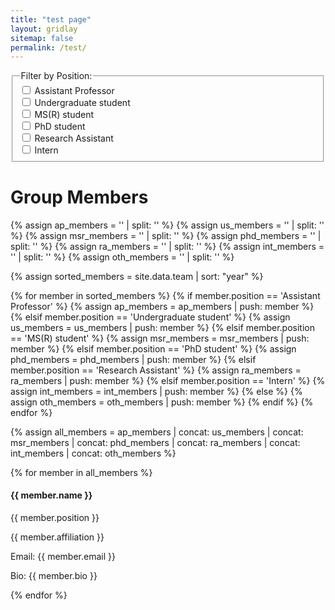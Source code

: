 ```yaml
---
title: "test page"
layout: gridlay
sitemap: false
permalink: /test/
---
```


<!-- Add checkboxes for filtering -->
<fieldset>
  <legend>Filter by Position:</legend>
  <label><input type="checkbox" class="positionFilter" value="Assistant Professor"> Assistant Professor</label><br>
  <label><input type="checkbox" class="positionFilter" value="Undergraduate student"> Undergraduate student</label><br>
  <label><input type="checkbox" class="positionFilter" value="MS(R) student"> MS(R) student</label><br>
  <label><input type="checkbox" class="positionFilter" value="PhD student"> PhD student</label><br>
  <label><input type="checkbox" class="positionFilter" value="Research Assistant"> Research Assistant</label><br>
  <label><input type="checkbox" class="positionFilter" value="Intern"> Intern</label><br>
</fieldset>

# Group Members

<div id="membersContainer">
  {% assign ap_members = '' | split: '' %}
  {% assign us_members = '' | split: '' %}
  {% assign msr_members = '' | split: '' %}
  {% assign phd_members = '' | split: '' %}
  {% assign ra_members = '' | split: '' %}
  {% assign int_members = '' | split: '' %}
  {% assign oth_members = '' | split: '' %}

  {% assign sorted_members = site.data.team | sort: "year" %}

  {% for member in sorted_members %}
    {% if member.position == 'Assistant Professor' %}
      {% assign ap_members = ap_members | push: member %}
    {% elsif member.position == 'Undergraduate student' %}
      {% assign us_members = us_members | push: member %}
    {% elsif member.position == 'MS(R) student' %}
      {% assign msr_members = msr_members | push: member %}
    {% elsif member.position == 'PhD student' %}
      {% assign phd_members = phd_members | push: member %}
    {% elsif member.position == 'Research Assistant' %}
      {% assign ra_members = ra_members | push: member %}
    {% elsif member.position == 'Intern' %}
      {% assign int_members = int_members | push: member %}
    {% else %}
      {% assign oth_members = oth_members | push: member %}
    {% endif %}
  {% endfor %}

  {% assign all_members = ap_members | concat: us_members | concat: msr_members | concat: phd_members | concat: ra_members | concat: int_members | concat: oth_members %}

  {% for member in all_members %}
    <div class="member">
      <h4>{{ member.name }}</h4>
      <p>{{ member.position }}</p>
      <p>{{ member.affiliation }}</p>
      <p>Email: {{ member.email }}</p>
      <p>Bio: {{ member.bio }}</p>
    </div>
  {% endfor %}
</div>

<script>
  // Function to handle filter change
  function filterMembers() {
    var selectedPositions = Array.from(document.querySelectorAll('.positionFilter:checked')).map(function (checkbox) {
      return checkbox.value;
    });

    var members = document.querySelectorAll('.member');

    members.forEach(function (member) {
      var position = member.querySelector('p:nth-of-type(2)').textContent;

      if (selectedPositions.includes(position) || selectedPositions.length === 0) {
        member.style.display = 'block';
      } else {
        member.style.display = 'none';
      }
    });
  }

  // Event listener for filter change
  document.querySelectorAll('.positionFilter').forEach(function (checkbox) {
    checkbox.addEventListener('change', filterMembers);
  });
</script>
